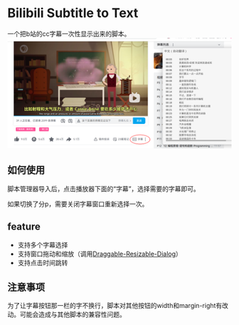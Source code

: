 # Bilibili Subtitle to Text

一个把b站的cc字幕一次性显示出来的脚本。
![](readme-1.png)

## 如何使用
脚本管理器导入后，点击播放器下面的“字幕”，选择需要的字幕即可。

如果切换了分p，需要关闭字幕窗口重新选择一次。

## feature
- 支持多个字幕选择
- 支持窗口拖动和缩放（调用[Draggable-Resizable-Dialog](https://github.com/ZulNs/Draggable-Resizable-Dialog/)）
- 支持点击时间跳转

## 注意事项
为了让字幕按钮那一栏的字不换行，脚本对其他按钮的width和margin-right有改动。可能会造成与其他脚本的兼容性问题。
